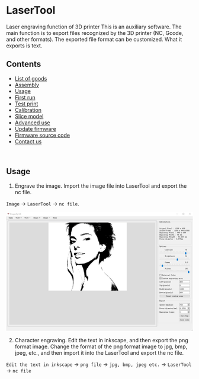 # LaserTool

Laser engraving function of 3D printer
This is an auxiliary software. The main function is to export files recognized by the 3D printer (NC, Gcode, and other formats).
The exported file format can be customized. What it exports is text.


## Contents

- [List of goods](#list-of-goods)
- [Assembly](#assembly)
- [Usage](#connection)
- [First run](#first-run)
- [Test print](#test-print)
- [Calibration](#calibration)
- [Slice model](#slice-model)
- [Advanced use](#advanced-use)
- [Update firmware](#update-firmware)
- [Firmware source code](#firmware-source-code)
- [Contact us](#contact-us)

&nbsp;
&nbsp;

## Usage

1. Engrave the image.
Import the image file into LaserTool and export the nc file.

`Image` -> `LaserTool` -> `nc file`.


![Image](https://github.com/MULTOO-3DPrinter/LaserTool/blob/22f24202218b236eb1e4903bc263fe9470a5a678/images/2.png)






2. Character engraving.
Edit the text in inkscape, and then export the png format image. Change the format of the png format image to jpg, bmp, jpeg, etc., and then import it into the LaserTool and export the nc file.

`Edit the text in inkscape` -> `png file` -> `jpg, bmp, jpeg etc.` -> `LaserTool` -> `nc file`
